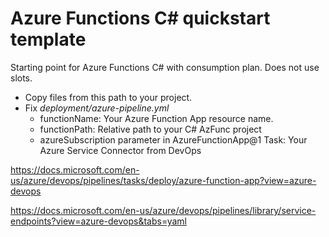 # Azure Functions C# quickstart template

Starting point for Azure Functions C# with consumption plan.
Does not use slots.

* Copy files from this path to your project.
* Fix *deployment/azure-pipeline.yml*
  * functionName: Your Azure Function App resource name.
  * functionPath: Relative path to your C# AzFunc project
  * azureSubscription parameter in AzureFunctionApp@1 Task: Your Azure Service Connector from DevOps

<https://docs.microsoft.com/en-us/azure/devops/pipelines/tasks/deploy/azure-function-app?view=azure-devops>

<https://docs.microsoft.com/en-us/azure/devops/pipelines/library/service-endpoints?view=azure-devops&tabs=yaml>
